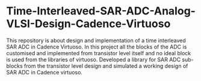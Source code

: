 # Time-Interleaved-SAR-ADC-Analog-VLSI-Design-Cadence-Virtuoso
This repository is about design and implementation of a time interleaved SAR ADC in Cadence Virtuoso. In this project all the blocks of the ADC is customised and implemented from transistor level itself and no ideal block is used from the libraries of virtuoso.
Developed a library for SAR ADC sub-blocks from the transistor level design and simulated a working design of SAR ADC in Cadence virtuoso.

